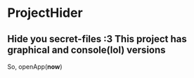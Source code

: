 # ProjectHider
Hide you secret-files :3
This project has graphical and console(lol) versions
-----
So, openApp(**now**)
